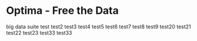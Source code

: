 Optima - Free the Data
======

big data suite
test
test2
test3
test4
test5
test6
test7
test8
test9
test20
test21
test22
test23
test33
test33
